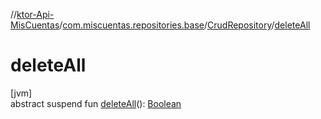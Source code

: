 //[ktor-Api-MisCuentas](../../../index.md)/[com.miscuentas.repositories.base](../index.md)/[CrudRepository](index.md)/[deleteAll](delete-all.md)

# deleteAll

[jvm]\
abstract suspend fun [deleteAll](delete-all.md)(): [Boolean](https://kotlinlang.org/api/latest/jvm/stdlib/kotlin/-boolean/index.html)
